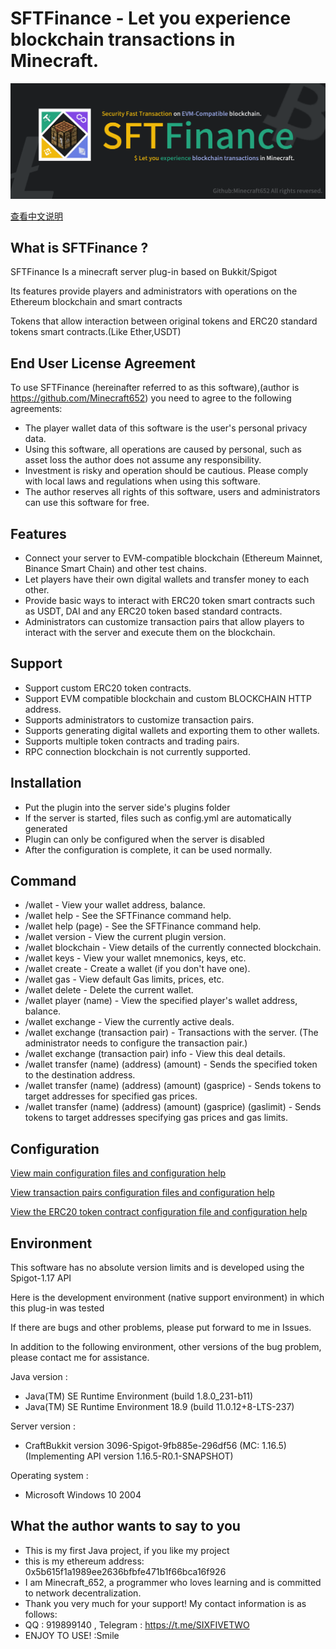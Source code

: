 # SFTFinance - Let you experience blockchain transactions in Minecraft.

![](/banner.png)

[查看中文说明](/README_zh.md)

## What is SFTFinance ?

SFTFinance Is a minecraft server plug-in based on Bukkit/Spigot

Its features provide players and administrators with operations on the Ethereum blockchain and smart contracts

Tokens that allow interaction between original tokens and ERC20 standard tokens smart contracts.(Like Ether,USDT)

## End User License Agreement

To use SFTFinance (hereinafter referred to as this software),(author is https://github.com/Minecraft652) you need to agree to the following agreements:

- The player wallet data of this software is the user's personal privacy data.
- Using this software, all operations are caused by personal, such as asset loss the author does not assume any responsibility.
- Investment is risky and operation should be cautious. Please comply with local laws and regulations when using this software.
- The author reserves all rights of this software, users and administrators can use this software for free.

## Features

- Connect your server to EVM-compatible blockchain (Ethereum Mainnet, Binance Smart Chain) and other test chains.
- Let players have their own digital wallets and transfer money to each other.
- Provide basic ways to interact with ERC20 token smart contracts such as USDT, DAI and any ERC20 token based standard contracts.
- Administrators can customize transaction pairs that allow players to interact with the server and execute them on the blockchain.

## Support

- Support custom ERC20 token contracts.
- Support EVM compatible blockchain and custom BLOCKCHAIN HTTP address.
- Supports administrators to customize transaction pairs.
- Supports generating digital wallets and exporting them to other wallets.
- Supports multiple token contracts and trading pairs.
- RPC connection blockchain is not currently supported.

## Installation

- Put the plugin into the server side's plugins folder
- If the server is started, files such as config.yml are automatically generated
- Plugin can only be configured when the server is disabled
- After the configuration is complete, it can be used normally.

## Command

- /wallet - View your wallet address, balance.
- /wallet help - See the SFTFinance command help.
- /wallet help (page) - See the SFTFinance command help.
- /wallet version - View the current plugin version.
- /wallet blockchain - View details of the currently connected blockchain.
- /wallet keys - View your wallet mnemonics, keys, etc.
- /wallet create - Create a wallet (if you don't have one).
- /wallet gas - View default Gas limits, prices, etc.
- /wallet delete - Delete the current wallet.
- /wallet player (name) - View the specified player's wallet address, balance.
- /wallet exchange - View the currently active deals.
- /wallet exchange (transaction pair) - Transactions with the server. (The administrator needs to configure the transaction pair.)
- /wallet exchange (transaction pair) info - View this deal details.
- /wallet transfer (name) (address) (amount) - Sends the specified token to the destination address.
- /wallet transfer (name) (address) (amount) (gasprice) - Sends tokens to target addresses for specified gas prices.
- /wallet transfer (name) (address) (amount) (gasprice) (gaslimit) - Sends tokens to target addresses specifying gas prices and gas limits.

## Configuration

[View main configuration files and configuration help](/src/main/resources/config.yml)

[View transaction pairs configuration files and configuration help](/src/main/resources/exchange.yml)

[View the ERC20 token contract configuration file and configuration help](/src/main/resources/contract.yml)

## Environment

This software has no absolute version limits and is developed using the Spigot-1.17 API

Here is the development environment (native support environment) in which this plug-in was tested

If there are bugs and other problems, please put forward to me in Issues.

In addition to the following environment, other versions of the bug problem, please contact me for assistance.

Java version :

- Java(TM) SE Runtime Environment (build 1.8.0_231-b11)
- Java(TM) SE Runtime Environment 18.9 (build 11.0.12+8-LTS-237)

Server version : 

- CraftBukkit version 3096-Spigot-9fb885e-296df56 (MC: 1.16.5) (Implementing API version 1.16.5-R0.1-SNAPSHOT)

Operating system : 

- Microsoft Windows 10 2004

## What the author wants to say to you

- This is my first Java project, if you like my project
- this is my ethereum address: 0x5b615f1a1989ee2636bfbfe471b1f66bca16f926
- I am Minecraft_652, a programmer who loves learning and is committed to network decentralization.
- Thank you very much for your support! My contact information is as follows:
- QQ : 919899140 , Telegram : https://t.me/SIXFIVETWO
- ENJOY TO USE! :Smile
